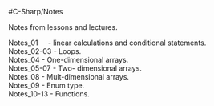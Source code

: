 #C-Sharp/Notes

Notes from lessons and lectures.  
  
Notes_01 &nbsp;&nbsp;&nbsp;&nbsp;- linear calculations and conditional statements.  
Notes_02-03 - Loops.  
Notes_04    - One-dimensional arrays.  
Notes_05-07 - Two- dimensional arrays.  
Notes_08	- Mult-dimensional arrays.  
Notes_09	- Enum type.  
Notes_10-13	- Functions.  
